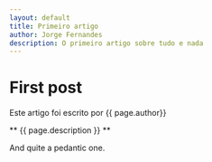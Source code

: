 ```yaml
---              
layout: default
title: Primeiro artigo
author: Jorge Fernandes
description: O primeiro artigo sobre tudo e nada
---
```

# First post

Este artigo foi escrito por {{ page.author}}

** {{ page.description }} **

And quite a pedantic one.